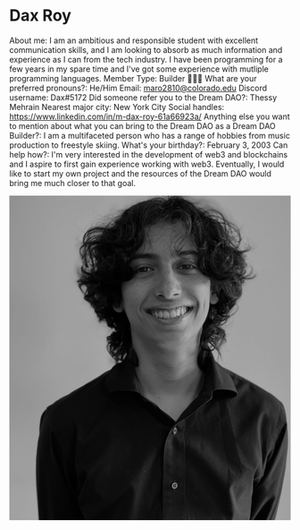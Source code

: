 # Dax Roy

About me: I am an ambitious and responsible student with excellent communication skills, and I am looking to absorb as much information and experience as I can from the tech industry. I have been programming for a few years in my spare time and I've got some experience with mutliple programming languages.
Member Type: Builder 👷🏾‍♀️
What are your preferred pronouns?: He/Him
Email: maro2810@colorado.edu
Discord username: Dax#5172
Did someone refer you to the Dream DAO?: Thessy Mehrain
Nearest major city: New York City
Social handles: https://www.linkedin.com/in/m-dax-roy-61a66923a/
Anything else you want to mention about what you can bring to the Dream DAO as a Dream DAO Builder?: I am a multifaceted person who has a range of hobbies from music production to freestyle skiing.
What's your birthday?: February 3, 2003
Can help how?: I'm very interested in the development of web3 and blockchains and I aspire to first gain experience working with web3. Eventually, I would like to start my own project and the resources of the Dream DAO would bring me much closer to that goal.

![Dax close Pic (1).jpg](Dax%20Roy%20de645c5a18e24c6f90a020efb671d101/Dax_close_Pic_(1).jpg)